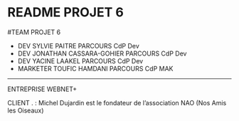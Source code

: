 # README  PROJET 6 #

#TEAM PROJET 6 

* DEV  SYLVIE PAITRE PARCOURS CdP Dev
* DEV   JONATHAN CASSARA-GOHIER   PARCOURS CdP Dev
* DEV YACINE LAAKEL PARCOURS CdP Dev
* MARKETER    TOUFIC HAMDANI   PARCOURS CdP MAK


********************************************

ENTREPRISE WEBNET+ 

CLIENT . :  Michel Dujardin est le fondateur de l’association NAO (Nos Amis les Oiseaux)